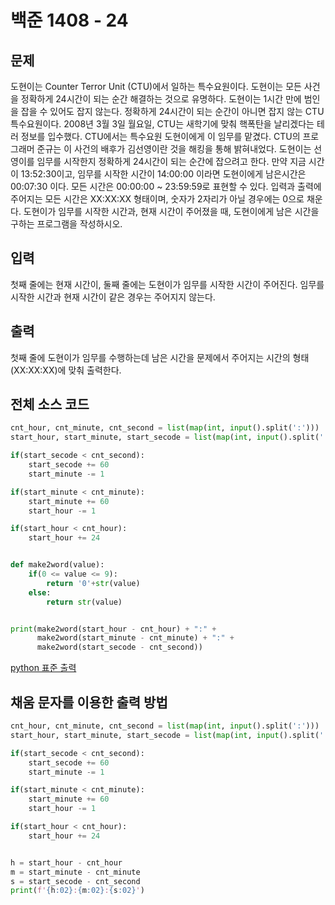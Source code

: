 # 백준 1408 - 24

## 문제
도현이는 Counter Terror Unit (CTU)에서 일하는 특수요원이다. 도현이는 모든 사건을 정확하게 24시간이 되는 순간 해결하는 것으로 유명하다. 도현이는 1시간 만에 범인을 잡을 수 있어도 잡지 않는다. 정확하게 24시간이 되는 순간이 아니면 잡지 않는 CTU 특수요원이다.
2008년 3월 3일 월요일, CTU는 새학기에 맞춰 핵폭탄을 날리겠다는 테러 정보를 입수했다. CTU에서는 특수요원 도현이에게 이 임무를 맡겼다. CTU의 프로그래머 준규는 이 사건의 배후가 김선영이란 것을 해킹을 통해 밝혀내었다.
도현이는 선영이를 임무를 시작한지 정확하게 24시간이 되는 순간에 잡으려고 한다.
만약 지금 시간이 13:52:30이고, 임무를 시작한 시간이 14:00:00 이라면 도현이에게 남은시간은 00:07:30 이다.
모든 시간은 00:00:00 ~ 23:59:59로 표현할 수 있다. 입력과 출력에 주어지는 모든 시간은 XX:XX:XX 형태이며, 숫자가 2자리가 아닐 경우에는 0으로 채운다.
도현이가 임무를 시작한 시간과, 현재 시간이 주어졌을 때, 도현이에게 남은 시간을 구하는 프로그램을 작성하시오.

## 입력
첫째 줄에는 현재 시간이, 둘째 줄에는 도현이가 임무를 시작한 시간이 주어진다. 임무를 시작한 시간과 현재 시간이 같은 경우는 주어지지 않는다.

## 출력
첫째 줄에 도현이가 임무를 수행하는데 남은 시간을 문제에서 주어지는 시간의 형태 (XX:XX:XX)에 맞춰 출력한다.


## 전체 소스 코드
```python
cnt_hour, cnt_minute, cnt_second = list(map(int, input().split(':')))
start_hour, start_minute, start_secode = list(map(int, input().split(':')))

if(start_secode < cnt_second):
    start_secode += 60
    start_minute -= 1

if(start_minute < cnt_minute):
    start_minute += 60
    start_hour -= 1

if(start_hour < cnt_hour):
    start_hour += 24


def make2word(value):
    if(0 <= value <= 9):
        return '0'+str(value)
    else:
        return str(value)


print(make2word(start_hour - cnt_hour) + ":" +
      make2word(start_minute - cnt_minute) + ":" +
      make2word(start_secode - cnt_second))
```

[python 표준 출력](https://wikidocs.net/20403)

## 채움 문자를 이용한 출력 방법
```python
cnt_hour, cnt_minute, cnt_second = list(map(int, input().split(':')))
start_hour, start_minute, start_secode = list(map(int, input().split(':')))

if(start_secode < cnt_second):
    start_secode += 60
    start_minute -= 1

if(start_minute < cnt_minute):
    start_minute += 60
    start_hour -= 1

if(start_hour < cnt_hour):
    start_hour += 24


h = start_hour - cnt_hour
m = start_minute - cnt_minute
s = start_secode - cnt_second
print(f'{h:02}:{m:02}:{s:02}')
```